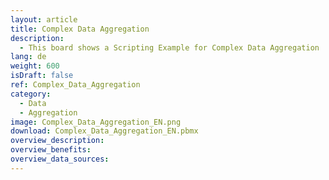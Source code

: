 ```yaml
---
layout: article
title: Complex Data Aggregation
description: 
  - This board shows a Scripting Example for Complex Data Aggregation
lang: de
weight: 600
isDraft: false
ref: Complex_Data_Aggregation
category:
  - Data
  - Aggregation
image: Complex_Data_Aggregation_EN.png
download: Complex_Data_Aggregation_EN.pbmx
overview_description:
overview_benefits:
overview_data_sources:
---
```

